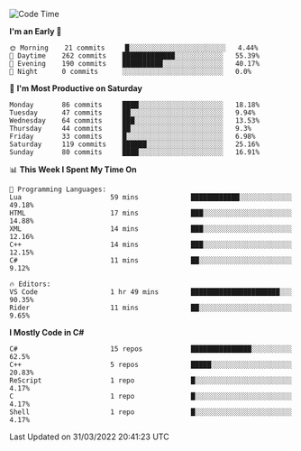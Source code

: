 <!--START_SECTION:waka-->
![Code Time](http://img.shields.io/badge/Code%20Time-763%20hrs%2017%20mins-blue)

**I'm an Early 🐤** 

```text
🌞 Morning    21 commits     █░░░░░░░░░░░░░░░░░░░░░░░░   4.44% 
🌆 Daytime    262 commits    █████████████░░░░░░░░░░░░   55.39% 
🌃 Evening    190 commits    ██████████░░░░░░░░░░░░░░░   40.17% 
🌙 Night      0 commits      ░░░░░░░░░░░░░░░░░░░░░░░░░   0.0%

```
📅 **I'm Most Productive on Saturday** 

```text
Monday       86 commits     ████░░░░░░░░░░░░░░░░░░░░░   18.18% 
Tuesday      47 commits     ██░░░░░░░░░░░░░░░░░░░░░░░   9.94% 
Wednesday    64 commits     ███░░░░░░░░░░░░░░░░░░░░░░   13.53% 
Thursday     44 commits     ██░░░░░░░░░░░░░░░░░░░░░░░   9.3% 
Friday       33 commits     █░░░░░░░░░░░░░░░░░░░░░░░░   6.98% 
Saturday     119 commits    ██████░░░░░░░░░░░░░░░░░░░   25.16% 
Sunday       80 commits     ████░░░░░░░░░░░░░░░░░░░░░   16.91%

```


📊 **This Week I Spent My Time On** 

```text
💬 Programming Languages: 
Lua                      59 mins             ████████████░░░░░░░░░░░░░   49.18% 
HTML                     17 mins             ███░░░░░░░░░░░░░░░░░░░░░░   14.88% 
XML                      14 mins             ███░░░░░░░░░░░░░░░░░░░░░░   12.16% 
C++                      14 mins             ███░░░░░░░░░░░░░░░░░░░░░░   12.15% 
C#                       11 mins             ██░░░░░░░░░░░░░░░░░░░░░░░   9.12%

🔥 Editors: 
VS Code                  1 hr 49 mins        ██████████████████████░░░   90.35% 
Rider                    11 mins             ██░░░░░░░░░░░░░░░░░░░░░░░   9.65%

```

**I Mostly Code in C#** 

```text
C#                       15 repos            ███████████████░░░░░░░░░░   62.5% 
C++                      5 repos             █████░░░░░░░░░░░░░░░░░░░░   20.83% 
ReScript                 1 repo              █░░░░░░░░░░░░░░░░░░░░░░░░   4.17% 
C                        1 repo              █░░░░░░░░░░░░░░░░░░░░░░░░   4.17% 
Shell                    1 repo              █░░░░░░░░░░░░░░░░░░░░░░░░   4.17%

```



 Last Updated on 31/03/2022 20:41:23 UTC
<!--END_SECTION:waka-->
